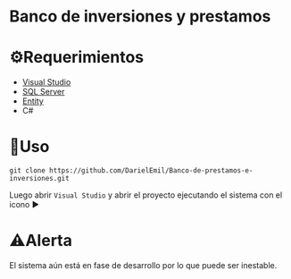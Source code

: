 
# Banco de inversiones y prestamos

# ⚙Requerimientos 

- [Visual Studio](https://visualstudio.microsoft.com/es/)
- [SQL Server](https://www.microsoft.com/en-us/sql-server/sql-server-downloads)
- [Entity](https://learn.microsoft.com/en-us/ef/ef6/fundamentals/install)
- C#

# :space_invader:Uso

```
git clone https://github.com/DarielEmil/Banco-de-prestamos-e-inversiones.git
```

Luego abrir `Visual Studio` y abrir el proyecto ejecutando el sistema con el icono :arrow_forward:

# :warning:Alerta

El sistema aún está en fase de desarrollo por lo que puede ser inestable.
